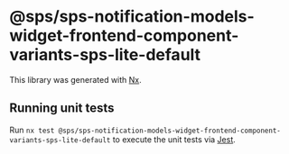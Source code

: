 # @sps/sps-notification-models-widget-frontend-component-variants-sps-lite-default

This library was generated with [Nx](https://nx.dev).

## Running unit tests

Run `nx test @sps/sps-notification-models-widget-frontend-component-variants-sps-lite-default` to execute the unit tests via [Jest](https://jestjs.io).
